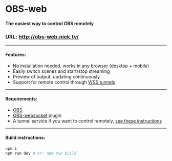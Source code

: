 # OBS-web
#### The easiest way to control OBS remotely

### **URL: http://obs-web.niek.tv/**

---

#### Features:
- No installation needed, works in any browser (desktop + mobile)
- Easily switch scenes and start/stop streaming
- Preview of output, updating continuously
- Support for remote control through [WSS tunnels](https://github.com/Palakis/obs-websocket#connecting-over-a-tlssecure-connection-or-remotely)

---

#### Requirements:
- [OBS](https://obsproject.com/)
- [OBS-websocket](https://github.com/Palakis/obs-websocket/releases) plugin
- A tunnel service if you want to control remotely, [see these instructions](https://github.com/Palakis/obs-websocket#connecting-over-a-tlssecure-connection-or-remotely)

---

#### Build instructions:
```bash
npm i
npm run dev # or: npm run build
```